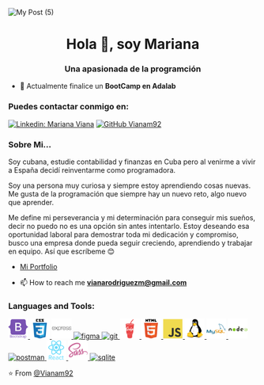 ![My Post (5)](https://user-images.githubusercontent.com/56805495/139949188-c6dd6624-d303-4e1d-bd3a-c35ba2c3eddf.png)
<h1 align="center">Hola 👋, soy Mariana</h1>
<h3 align="center">Una apasionada de la programción</h3>

- 🌱 Actualmente finalice un **BootCamp en Adalab**
<h3 align="left">Puedes contactar conmigo en:</h3>
</em></p>

[![Linkedin: Mariana Viana](https://img.shields.io/badge/-mariana-blue?style=flat-square&logo=Linkedin&logoColor=white&link=https://www.linkedin.com/in/mariana-viana-rodriguez/)](https://www.linkedin.com/in/mariana-viana-rodriguez-19871a195/)
[![GitHub Vianam92](https://img.shields.io/github/followers/Vianam92?label=follow&style=social)](https://github.com/Vianam92)


###  Sobre Mi...  
<p>Soy cubana, estudie contabilidad y finanzas en Cuba pero al venirme a vivir a España decidí reinventarme como programadora.</p>
<p>Soy una persona muy curiosa y siempre estoy aprendiendo cosas nuevas. Me gusta de la programación que siempre hay un nuevo reto, algo nuevo que aprender.</p>
<p>Me define mi perseverancia y mi determinación para conseguir mis sueños, decir no puedo no es una opción sin antes intentarlo. 
Estoy deseando esa oportunidad laboral para demostrar toda mi dedicación y compromiso, busco una empresa donde pueda seguir creciendo, aprendiendo y trabajar en equipo. Así que escríbeme 😊️</p>

 - <a href="https://vianam92.github.io/Portfolio-Mariana/" Alt="portofolio-Mariana">Mi Portfolio </a>

- 📫 How to reach me **vianarodriguezm@gmail.com**

<h3 align="left">Languages and Tools:</h3>
<p align="left"> <a href="https://getbootstrap.com" target="_blank" rel="noreferrer"> <img src="https://raw.githubusercontent.com/devicons/devicon/master/icons/bootstrap/bootstrap-plain-wordmark.svg" alt="bootstrap" width="40" height="40"/> </a> <a href="https://www.w3schools.com/css/" target="_blank" rel="noreferrer"> <img src="https://raw.githubusercontent.com/devicons/devicon/master/icons/css3/css3-original-wordmark.svg" alt="css3" width="40" height="40"/> </a> <a href="https://expressjs.com" target="_blank" rel="noreferrer"> <img src="https://raw.githubusercontent.com/devicons/devicon/master/icons/express/express-original-wordmark.svg" alt="express" width="40" height="40"/> </a> <a href="https://www.figma.com/" target="_blank" rel="noreferrer"> <img src="https://www.vectorlogo.zone/logos/figma/figma-icon.svg" alt="figma" width="40" height="40"/> </a> <a href="https://git-scm.com/" target="_blank" rel="noreferrer"> <img src="https://www.vectorlogo.zone/logos/git-scm/git-scm-icon.svg" alt="git" width="40" height="40"/> </a> <a href="https://gulpjs.com" target="_blank" rel="noreferrer"> <img src="https://raw.githubusercontent.com/devicons/devicon/master/icons/gulp/gulp-plain.svg" alt="gulp" width="40" height="40"/> </a> <a href="https://www.w3.org/html/" target="_blank" rel="noreferrer"> <img src="https://raw.githubusercontent.com/devicons/devicon/master/icons/html5/html5-original-wordmark.svg" alt="html5" width="40" height="40"/> </a> <a href="https://developer.mozilla.org/en-US/docs/Web/JavaScript" target="_blank" rel="noreferrer"> <img src="https://raw.githubusercontent.com/devicons/devicon/master/icons/javascript/javascript-original.svg" alt="javascript" width="40" height="40"/> </a> <a href="https://www.linux.org/" target="_blank" rel="noreferrer"> <img src="https://raw.githubusercontent.com/devicons/devicon/master/icons/linux/linux-original.svg" alt="linux" width="40" height="40"/> </a> <a href="https://www.mysql.com/" target="_blank" rel="noreferrer"> <img src="https://raw.githubusercontent.com/devicons/devicon/master/icons/mysql/mysql-original-wordmark.svg" alt="mysql" width="40" height="40"/> </a> <a href="https://nodejs.org" target="_blank" rel="noreferrer"> <img src="https://raw.githubusercontent.com/devicons/devicon/master/icons/nodejs/nodejs-original-wordmark.svg" alt="nodejs" width="40" height="40"/> </a> <a href="https://postman.com" target="_blank" rel="noreferrer"> <img src="https://www.vectorlogo.zone/logos/getpostman/getpostman-icon.svg" alt="postman" width="40" height="40"/> </a> <a href="https://reactjs.org/" target="_blank" rel="noreferrer"> <img src="https://raw.githubusercontent.com/devicons/devicon/master/icons/react/react-original-wordmark.svg" alt="react" width="40" height="40"/> </a> <a href="https://sass-lang.com" target="_blank" rel="noreferrer"> <img src="https://raw.githubusercontent.com/devicons/devicon/master/icons/sass/sass-original.svg" alt="sass" width="40" height="40"/> </a> <a href="https://www.sqlite.org/" target="_blank" rel="noreferrer"> <img src="https://www.vectorlogo.zone/logos/sqlite/sqlite-icon.svg" alt="sqlite" width="40" height="40"/> </a> </p>

⭐️ From [@Vianam92](https://github.com/Vianam92)
